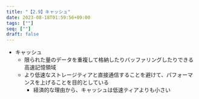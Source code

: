 ```yaml
---
title: "【2.9】キャッシュ"
date: 2023-08-18T01:59:56+09:00
tags: [""]
seq: [""]
draft: false
---
```


- キャッシュ
  - 限られた量のデータを重複して格納したりバッファリングしたりできる高速記憶領域
  - より低速なストレージティアと直接通信することを避けて、パフォーマンスを上げることを目的としている
    - 経済的な理由から、キャッシュは低速ティアよりも小さい